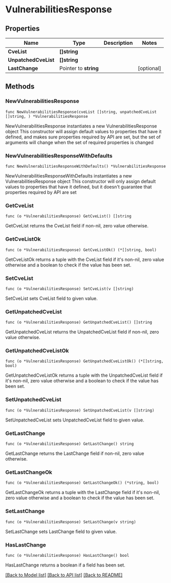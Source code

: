 # VulnerabilitiesResponse

## Properties

Name | Type | Description | Notes
------------ | ------------- | ------------- | -------------
**CveList** | **[]string** |  | 
**UnpatchedCveList** | **[]string** |  | 
**LastChange** | Pointer to **string** |  | [optional] 

## Methods

### NewVulnerabilitiesResponse

`func NewVulnerabilitiesResponse(cveList []string, unpatchedCveList []string, ) *VulnerabilitiesResponse`

NewVulnerabilitiesResponse instantiates a new VulnerabilitiesResponse object
This constructor will assign default values to properties that have it defined,
and makes sure properties required by API are set, but the set of arguments
will change when the set of required properties is changed

### NewVulnerabilitiesResponseWithDefaults

`func NewVulnerabilitiesResponseWithDefaults() *VulnerabilitiesResponse`

NewVulnerabilitiesResponseWithDefaults instantiates a new VulnerabilitiesResponse object
This constructor will only assign default values to properties that have it defined,
but it doesn't guarantee that properties required by API are set

### GetCveList

`func (o *VulnerabilitiesResponse) GetCveList() []string`

GetCveList returns the CveList field if non-nil, zero value otherwise.

### GetCveListOk

`func (o *VulnerabilitiesResponse) GetCveListOk() (*[]string, bool)`

GetCveListOk returns a tuple with the CveList field if it's non-nil, zero value otherwise
and a boolean to check if the value has been set.

### SetCveList

`func (o *VulnerabilitiesResponse) SetCveList(v []string)`

SetCveList sets CveList field to given value.


### GetUnpatchedCveList

`func (o *VulnerabilitiesResponse) GetUnpatchedCveList() []string`

GetUnpatchedCveList returns the UnpatchedCveList field if non-nil, zero value otherwise.

### GetUnpatchedCveListOk

`func (o *VulnerabilitiesResponse) GetUnpatchedCveListOk() (*[]string, bool)`

GetUnpatchedCveListOk returns a tuple with the UnpatchedCveList field if it's non-nil, zero value otherwise
and a boolean to check if the value has been set.

### SetUnpatchedCveList

`func (o *VulnerabilitiesResponse) SetUnpatchedCveList(v []string)`

SetUnpatchedCveList sets UnpatchedCveList field to given value.


### GetLastChange

`func (o *VulnerabilitiesResponse) GetLastChange() string`

GetLastChange returns the LastChange field if non-nil, zero value otherwise.

### GetLastChangeOk

`func (o *VulnerabilitiesResponse) GetLastChangeOk() (*string, bool)`

GetLastChangeOk returns a tuple with the LastChange field if it's non-nil, zero value otherwise
and a boolean to check if the value has been set.

### SetLastChange

`func (o *VulnerabilitiesResponse) SetLastChange(v string)`

SetLastChange sets LastChange field to given value.

### HasLastChange

`func (o *VulnerabilitiesResponse) HasLastChange() bool`

HasLastChange returns a boolean if a field has been set.


[[Back to Model list]](../README.md#documentation-for-models) [[Back to API list]](../README.md#documentation-for-api-endpoints) [[Back to README]](../README.md)



